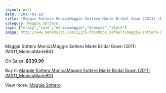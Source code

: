 ```yaml
---
layout: post
date: '2017-01-19'
title: "Maggie Sottero MonicaMaggie Sottero Marie Bridal Gown (2011) (MS11_MonicaMarieBG)"
category: Maggie Sottero
tags: ["crazy","sale","monicamaggie","dresses","style"]
image: http://www.benemulti.com/12235-thickbox_default/maggie-sottero-monicamaggie-sottero-marie-bridal-gown-2011-ms11monicamariebg.jpg
---
```

Maggie Sottero MonicaMaggie Sottero Marie Bridal Gown (2011) (MS11_MonicaMarieBG)

On Sales: **$339.99**
<a href="https://www.benemulti.com/en/maggie-sottero/4585-maggie-sottero-monicamaggie-sottero-marie-bridal-gown-2011-ms11monicamariebg.html"><amp-img layout="responsive" width="600" height="600" src="//www.benemulti.com/12235-thickbox_default/maggie-sottero-monicamaggie-sottero-marie-bridal-gown-2011-ms11monicamariebg.jpg" alt="Maggie Sottero MonicaMaggie Sottero Marie Bridal Gown (2011) (MS11_MonicaMarieBG) 0" /></a>
<a href="https://www.benemulti.com/en/maggie-sottero/4585-maggie-sottero-monicamaggie-sottero-marie-bridal-gown-2011-ms11monicamariebg.html"><amp-img layout="responsive" width="600" height="600" src="//www.benemulti.com/12237-thickbox_default/maggie-sottero-monicamaggie-sottero-marie-bridal-gown-2011-ms11monicamariebg.jpg" alt="Maggie Sottero MonicaMaggie Sottero Marie Bridal Gown (2011) (MS11_MonicaMarieBG) 1" /></a>
<a href="https://www.benemulti.com/en/maggie-sottero/4585-maggie-sottero-monicamaggie-sottero-marie-bridal-gown-2011-ms11monicamariebg.html"><amp-img layout="responsive" width="600" height="600" src="//www.benemulti.com/12236-thickbox_default/maggie-sottero-monicamaggie-sottero-marie-bridal-gown-2011-ms11monicamariebg.jpg" alt="Maggie Sottero MonicaMaggie Sottero Marie Bridal Gown (2011) (MS11_MonicaMarieBG) 2" /></a>

Buy it: [Maggie Sottero MonicaMaggie Sottero Marie Bridal Gown (2011) (MS11_MonicaMarieBG)](https://www.benemulti.com/en/maggie-sottero/4585-maggie-sottero-monicamaggie-sottero-marie-bridal-gown-2011-ms11monicamariebg.html "Maggie Sottero MonicaMaggie Sottero Marie Bridal Gown (2011) (MS11_MonicaMarieBG)")

View more: [Maggie Sottero](https://www.benemulti.com/en/41-maggie-sottero "Maggie Sottero")